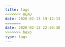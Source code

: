 ```yaml
---
title: tags
<<<<<<< HEAD
date: 2020-02-13 19:12:13
=======
date: 2020-02-13 22:30:30
>>>>>>> hexo
type: tags
---
```

